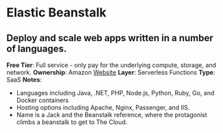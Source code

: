 # Elastic Beanstalk
## Deploy and scale web apps written in a number of languages.
**Free Tier**: Full service - only pay for the underlying compute, storage, and network.
**Ownership**: Amazon
[Website](https://aws.amazon.com/elasticbeanstalk/)
**Layer**: Serverless Functions
**Type**: SaaS
**Notes**: 
- Languages including Java, .NET, PHP, Node.js, Python, Ruby, Go, and Docker containers
- Hosting options including Apache, Nginx, Passenger, and IIS.
- Name is a Jack and the Beanstalk reference, where the protagonist climbs a beanstalk to get to The Cloud.
